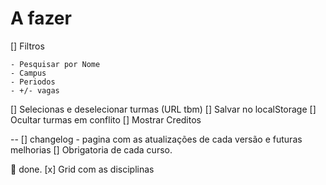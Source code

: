 # A fazer

[] Filtros

    - Pesquisar por Nome
    - Campus
    - Periodos
    - +/- vagas

[] Selecionas e deselecionar turmas (URL tbm)
[] Salvar no localStorage
[] Ocultar turmas em conflito
[] Mostrar Creditos

--
[] changelog - pagina com as atualizações de cada versão e futuras melhorias
[] Obrigatoria de cada curso.

🏁 done.
[x] Grid com as disciplinas
